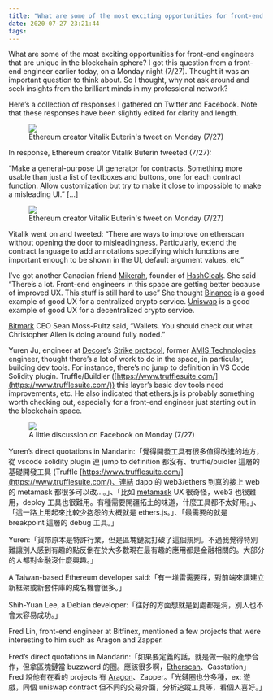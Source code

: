 ```yaml
---
title: "What are some of the most exciting opportunities for front-end engineers unique in the blockchain space?"
date: 2020-07-27 23:21:44
tags:
---
```


What are some of the most exciting opportunities for front-end engineers that are unique in the blockchain sphere? I got this question from a front-end engineer earlier today, on a Monday night (7/27). Thought it was an important question to think about. So I thought, why not ask around and seek insights from the brilliant minds in my professional network? 

Here’s a collection of responses I gathered on Twitter and Facebook. Note that these responses have been slightly edited for clarity and length.

<figure><img src="{% asset_path frontend_v1.png %}" /><figcaption>Ethereum creator Vitalik Buterin's tweet on Monday (7/27)</figcaption></figure>

In response, Ethereum creator Vitalik Buterin tweeted (7/27):

“Make a general-purpose UI generator for contracts. Something more usable than just a list of textboxes and buttons, one for each contract function. Allow customization but try to make it close to impossible to make a misleading UI.” [...] 

<figure><img src="{% asset_path frontend_v2.png %}" /><figcaption>Ethereum creator Vitalik Buterin's tweet on Monday (7/27)</figcaption></figure>

Vitalik went on and tweeted: “There are ways to improve on etherscan without opening the door to misleadingness. Particularly, extend the contract language to add annotations specifying which functions are important enough to be shown in the UI, default argument values, etc”

I’ve got another Canadian friend [Mikerah](https://twitter.com/badcryptobitch), founder of [HashCloak](https://github.com/hashcloak). She said “There’s a lot. Front-end engineers in this space are getting better because of improved UX. This stuff is still hard to use” She thought [Binance](https://www.binance.com/en) is a good example of good UX for a centralized crypto service. [Uniswap](https://uniswap.org/) is a good example of good UX for a decentralized crypto service.

[Bitmark](https://bitmark.com/) CEO Sean Moss-Pultz said, “Wallets. You should check out what Christopher Allen is doing around fully noded.”

Yuren Ju, engineer at [Decore](https://decore.co/)’s [Strike protocol](https://strike.network/), former [AMIS Technologies](https://www.am.is/) engineer, thought there’s a lot of work to do in the space, in particular, building dev tools. For instance, there’s no jump to definition in VS Code Solidity plugin. Truffle/Buildler ([https://www.trufflesuite.com/](https://www.trufflesuite.com/)) this layer’s basic dev tools need improvements, etc. He also indicated that ethers.js is probably something worth checking out, especially for a front-end engineer just starting out in the blockchain space.

<figure><img src="{% asset_path frontend_y1.png %}" /><figcaption>A little discussion on Facebook on Monday (7/27)</figcaption></figure>

Yuren’s direct quotations in Mandarin:「覺得開發工具有很多值得改進的地方，從 vscode solidity plugin 連 jump to definition 都沒有、truffle/buidler 這層的基礎開發工具 (Truffle [https://www.trufflesuite.com/](https://www.trufflesuite.com/)、連結 dapp 的 web3/ethers 到真的接上 web 的 metamask 都很多可以改...。」、「比如 [metamask](https://metamask.io/) UX 很奇怪，web3 也很難用，deploy 工具也很難用。有種需要開疆拓土的味道，什麼工具都不太好用。」、「這一路上用起來比較少抱怨的大概就是 ethers.js。」、「最需要的就是 breakpoint 這層的 debug 工具。」

Yuren:「貨幣原本是特許行業，但是區塊鏈就打破了這個規則。不過我覺得特別難讓別人感到有趣的點反倒在於大多數現在最有趣的應用都是金融相關的。大部分的人都對金融沒什麼興趣。」

A Taiwan-based Ethereum developer said:「有一堆雷需要踩，對前端來講建立新框架或新套件庫的成名機會很多。」

Shih-Yuan Lee, a Debian developer:「往好的方面想就是到處都是洞，別人也不會太容易成功。」

Fred Lin, front-end engineer at Bitfinex, mentioned a few projects that were interesting to him such as Aragon and Zapper.

Fred’s direct quotations in Mandarin:「如果要定義的話，就是做一般的產學合作，但拿區塊鏈當 buzzword 的圈。應該很多啊，[Etherscan](https://etherscan.io/)、Gasstation」Fred 說他有在看的 projects 有 [Aragon](https://aragon.one/)、Zapper。「光鏈圈也分多種，ex: 遊戲，同個 uniswap contract 但不同的交易介面，分析追蹤工具等，看個人喜好。」
